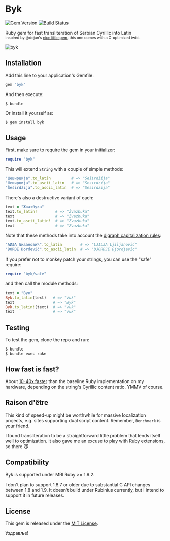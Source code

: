 Byk
===

[![Gem Version](https://badge.fury.io/rb/byk.svg)](https://rubygems.org/gems/byk)
[![Build Status](https://travis-ci.org/topalovic/byk.svg?branch=master)](https://travis-ci.org/topalovic/byk)

Ruby gem for fast transliteration of Serbian Cyrillic into Latin
<br />
<sub>Inspired by @dejan's
[nice little gem](https://github.com/dejan/srbovanje),
this one comes with a C-optimized twist</sub>

![byk](https://cloud.githubusercontent.com/assets/626128/7155207/07545960-e35d-11e4-804e-5fdee70a3e30.png)


## Installation

Add this line to your application's Gemfile:

```ruby
gem "byk"
```

And then execute:

```
$ bundle
```

Or install it yourself as:

```
$ gem install byk
```


## Usage

First, make sure to require the gem in your initializer:

```ruby
require "byk"
```

This will extend `String` with a couple of simple methods:

```ruby
"Шеширџија".to_latin         # => "Šeširdžija"
"Шеширџија".to_ascii_latin   # => "Sesirdzija"
"Šeširdžija".to_ascii_latin  # => "Sesirdzija"
```

There's also a destructive variant of each:

```ruby
text = "Жвазбука"
text.to_latin!        # => "Žvazbuka"
text                  # => "Žvazbuka"
text.to_ascii_latin!  # => "Zvazbuka"
text                  # => "Zvazbuka"
```

Note that these methods take into account the
[digraph capitalization rules](http://sr.wikipedia.org/wiki/Гајица#.D0.94.D0.B8.D0.B3.D1.80.D0.B0.D1.84.D0.B8):

```ruby
"ЉИЉА Љиљановић".to_latin        # => "LJILJA Ljiljanović"
"ĐORĐE Đorđević".to_ascii_latin  # => "DJORDJE Djordjevic"
```

If you prefer not to monkey patch your strings, you can use the "safe"
require:

```ruby
require "byk/safe"
```

and then call the module methods:

```ruby
text = "Вук"
Byk.to_latin(text)   # => "Vuk"
text                 # => "Byk"
Byk.to_latin!(text)  # => "Vuk"
text                 # => "Vuk"
```


## Testing

To test the gem, clone the repo and run:

```
$ bundle
$ bundle exec rake
```


## How fast is fast?

About [10-40x faster](benchmark) than the baseline Ruby implementation
on my hardware, depending on the string's Cyrillic content ratio. YMMV
of course.


## Raison d'être

This kind of speed-up might be worthwhile for massive localization
projects, e.g. sites supporting dual script content. Remember,
`Benchmark` is your friend.

I found transliteration to be a straightforward little problem that
lends itself well to optimization. It also gave me an excuse to play
with Ruby extensions, so there :smirk_cat:


## Compatibility

Byk is supported under MRI Ruby >= 1.9.2.

I don't plan to support 1.8.7 or older due to substantial C API
changes between 1.8 and 1.9. It doesn't build under Rubinius
currently, but I intend to support it in future releases.


## License

This gem is released under the [MIT License](http://www.opensource.org/licenses/MIT).

Уздравље!
